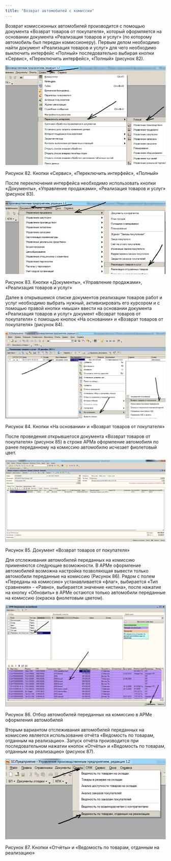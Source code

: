 ```yaml
---
title: "Возврат автомобилей с комиссии"
---
```


Возврат комиссионных автомобилей производится с помощью документа «Возврат товаров от покупателя», который оформляется на основании документа «Реализация товаров и услуг» (по которому автомобиль был передан комиссионеру). Первым делом необходимо найти документ «Реализация товаров и услуг» для чего необходимо выключить интерфейс «Полный» последовательно выбирая кнопки «Сервис», «Переключить интерфейс», «Полный» (рисунок 82).

![](_attach/lu20443snoa_tmp_c3b36fa422916d3c.jpg)

Рисунок 82. Кнопки «Сервис», «Переключить интерфейс», «Полный»

После переключения интерфейса необходимо использовать кнопки «Документы», «Управление продажами», «Реализация товаров и услуг» (рисунок 83).

![](_attach/lu20443snoa_tmp_2f00847d0dc4221e.jpg)

Рисунок 83. Кнопки «Документы», «Управление продажами», «Реализация товаров и услуг»

Далее в открывшемся списке документов реализации товаров работ и услуг необходимо выбрать нужный, активизировать его курсором и с помощью правой кнопки «мыши» ввести на основании документа «Реализация товаров и услуг» документ «Возврат товаров от покупателя» с помощью кнопок «На основании» и «Возврат товаров от покупателя» (рисунок 84).

![](_attach/lu20443snoa_tmp_b9584bce15fb47e4.jpg)

Рисунок 84. Кнопки «На основании» и «Возврат товаров от покупателя»

После проведения открывшегося документа «Возврат товаров от покупателя» (рисунок 85) в строке АРМа оформление автомобиля по ранее переданному на комиссию автомобилю исчезает фиолетовый цвет.

![](_attach/lu20443snoa_tmp_473fc6a648981c5a.png)

Рисунок 85. Документ «Возврат товаров от покупателя»

Для отслеживания автомобилей переданных на комиссию применяются следующие возможности. В АРМе оформление автомобилей возможна настройка позволяющая вывести только автомобили переданные на комиссию (Рисунок 86). Рядом с полем «Переданы на комиссию» устанавливается «флаг», выбирается «Тип сравнения» - «Равно», выбирается значение «истина», после нажатие на кнопку «Обновить» в АРМе остаются только автомобили переданные на комиссию (окраска фиолетовым цветом).

![](_attach/lu20443snoa_tmp_5cd14dd423658ac0.jpg)

Рисунок 86. Отбор автомобилей переданных на комиссию в АРМе оформления автомобилей

Вторым вариантом отслеживания автомобилей переданных на комиссию является использование отчёта «Ведомость по товарам, отданным на реализацию». Запуск отчёта производится при последовательном нажатии кнопок «Отчёты» и «Ведомость по товарам, отданным на реализацию» (рисунок 87).

![](_attach/lu20443snoa_tmp_780c79cae9c7e90d.jpg)

Рисунок 87. Кнопки «Отчёты» и «Ведомость по товарам, отданным на реализацию»